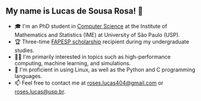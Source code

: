 ## My name is Lucas de Sousa Rosa! 👋
- 🎓 I'm an PhD student in [Computer Science](https://www.ime.usp.br/en/home/) at the Institute of Mathematics and Statistics (IME) at University of São Paulo (USP).
- 🏆 Three-time [FAPESP scholarship](https://bv.fapesp.br/en/pesquisador/710381/lucas-de-sousa-rosa) recipient during my undergraduate studies.
- 👨‍💻 I'm primarily interested in topics such as high-performance computing, machine learning, and simulations.
- 🧰 I'm proficient in using Linux, as well as the Python and C programming languages.
- 📫 Feel free to contact me at roses.lucas404@gmail.com or roses.lucas@usp.br.

